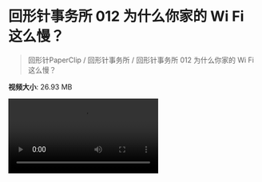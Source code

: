 # 回形针事务所 012 为什么你家的 Wi Fi 这么慢？

> 回形针PaperClip / 回形针事务所 / 回形针事务所 012 为什么你家的 Wi Fi 这么慢？

**视频大小**: 26.93 MB

<div class="video"><video src="https://file.hsyhx.top/archive/PaperClip/事务所/012.mp4" controls preload>🤔 您的浏览器不支持 video 标签</video></div>